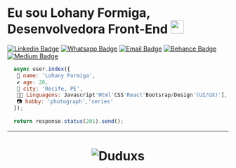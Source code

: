 # Eu sou Lohany Formiga, Desenvolvedora Front-End <img src="https://github.com/TheDudeThatCode/TheDudeThatCode/blob/master/Assets/Mario_Hello_Big.gif" width="30px">

[![Linkedin Badge](https://img.shields.io/badge/-Linkedin-6633cc?style=flat-square&logo=Linkedin&logoColor=white&color=blue&link=https://www.linkedin.com/in/lohanyformiga/)](https://https://www.linkedin.com/in/lohanyformiga//)
[![Whatsapp Badge](https://img.shields.io/badge/-WhatsApp-6633cc?style=flat-square&logo=Whatsapp&logoColor=white&color=green&link=https://whats.link/lohanyformiga)](https://https://api.whatsapp.com/send?phone=5561994326210)
[![Email Badge](https://img.shields.io/badge/-Email-c14438?style=flat-square&logo=Email&logoColor=white&color=red&link=mailto:lohany.formiga@hotmail.com)](mailto:lohany.formiga@hotmail.com)
[![Behance Badge](https://img.shields.io/badge/-Behance.-6633cc?style=flat-square&logo=Behanceappveyor&logoColor=white&color=blue&link=https://sourcerer.io/lohanyformiga)](https://www.behance.net/lohanyformiga)
[![Medium Badge](https://img.shields.io/badge/-Medium-6633cc?style=flat-square&logo=Elixir&logoColor=white&color=black&link=https://medium.com/@lohanyformigaUXDESIGNER)](https://medium.com/@lohanyformigaUXDESIGNER)

```javascript
  async user.index({
   🐜 name: 'Lohany Formiga',
   ✔️ age: 26,
   🌴 city: 'Recife, PE',
   👩‍💻 Linguagens: Javascript'Html'CSS'React'Bootsrap/Design'(UI/UX)'],
   📷 hobby: 'photograph','series'
  });
  
  return response.status(201).send();
```
<hr>
<h1 align="center">
<img alt="Duduxs" src="https://github-readme-stats.codestackr.vercel.app/api?username=lohanyformiga&show_icons=true&hide_border=true&theme=dark" />
</h1>

